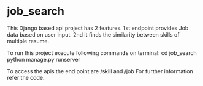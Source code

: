 ﻿# job_search
This Django based api project has 2 features.
1st endpoint provides Job data based on user input.
2nd it finds the similarity between skills of multiple resume.


To run this project execute following commands on terminal:
cd job_search
python manage.py runserver


To access the apis the end point are /skill and /job
For further information refer the code.
